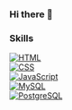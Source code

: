 ### Hi there 👋

### Skills
[![HTML](https://img.shields.io/badge/-HTML-f06529)]()<br>
[![CSS](https://img.shields.io/badge/-CSS-254de4)]()<br>
[![JavaScript](https://img.shields.io/badge/JavaScript-F7DF1E)]()<br>
[![MySQL](https://img.shields.io/badge/MySQL-4479A1)]()<br>
[![PostgreSQL](https://img.shields.io/badge/PostgreSQL-2965f1)]()<br>
<!--
**AngelBLK/AngelBLK** is a ✨ _special_ ✨ repository because its `README.md` (this file) appears on your GitHub profile.

Here are some ideas to get you started:

- 🔭 I’m currently working on ...
- 🌱 I’m currently learning ...
- 👯 I’m looking to collaborate on ...
- 🤔 I’m looking for help with ...
- 💬 Ask me about ...
- 📫 How to reach me: ...
- 😄 Pronouns: ...
- ⚡ Fun fact: ...
-->
